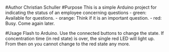 #Author
Christian Schuller
#Purpose
This is a simple Arduino project for indicating the status of an employee concerning questions
    - green: Available for questions.
    - orange: Think if it is an important question.
    - red: Busy. Come again later.

#Usage 
Flash to Arduino. Use the connected buttons to change the state. 
If concentration time (in red state) is over, the single red LED will light up.
From then on you cannot change to the red state any more.